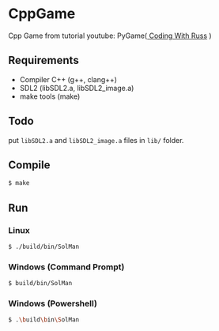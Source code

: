 # CppGame
Cpp Game from tutorial youtube: PyGame([
Coding With Russ](https://www.youtube.com/channel/UCPrRY0S-VzekrJK7I7F4-Mg) )

## Requirements
- Compiler C++ (g++, clang++)
- SDL2 (libSDL2.a, libSDL2_image.a)
- make tools (make)

## Todo
put `libSDL2.a` and `libSDL2_image.a` files in `lib/` folder.

## Compile
```bash
$ make
```

## Run
### Linux
```bash
$ ./build/bin/SolMan
```

### Windows (Command Prompt)
```bash
$ build/bin/SolMan
```

### Windows (Powershell)
```bash
$ .\build\bin\SolMan
```
